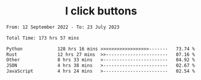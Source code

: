 <h1 align="center">
I click buttons
</h1>

<!--START_SECTION:waka-->

```txt
From: 12 September 2022 - To: 23 July 2023

Total Time: 173 hrs 57 mins

Python             128 hrs 16 mins >>>>>>>>>>>>>>>>>>-------   73.74 %
Rust               12 hrs 27 mins  >>-----------------------   07.16 %
Other              8 hrs 33 mins   >------------------------   04.92 %
JSON               4 hrs 38 mins   >------------------------   02.67 %
JavaScript         4 hrs 24 mins   >------------------------   02.54 %
```

<!--END_SECTION:waka-->
